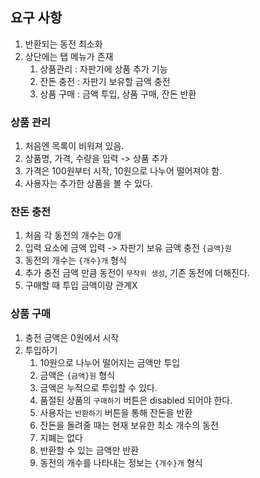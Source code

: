 ## 요구 사항

1. 반환되는 동전 최소화
2. 상단에는 탭 메뉴가 존재
   1. 상품관리 : 자판기에 상품 추가 기능
   2. 잔돈 충전 : 자판기 보유할 금액 충전
   3. 상품 구매 : 금액 투입, 상품 구매, 잔돈 반환

### 상품 관리

1. 처음엔 목록이 비워져 있음.
2. 상품명, 가격, 수량을 입력 -> 상품 추가
3. 가격은 100원부터 시작, 10원으로 나누어 떨어져야 함.
4. 사용자는 추가한 상품을 볼 수 있다.

### 잔돈 충전

1. 처음 각 동전의 개수는 0개
2. 입력 요소에 금액 입력 -> 자판기 보유 금액 충전 `{금액}원`
3. 동전의 개수는 `{개수}개` 형식
4. 추가 충전 금액 만큼 동전이 `무작위 생성`, 기존 동전에 더해진다.
5. 구매할 때 투입 금액이랑 관계X

### 상품 구매

1. 충전 금액은 0원에서 시작
2. 투입하기
   1. 10원으로 나누어 떨어지는 금액만 투입
   2. 금액은 `{금액}원` 형식
   3. 금액은 누적으로 투입할 수 있다.
   4. 품절된 상품의 `구매하기` 버튼은 disabled 되어야 한다.
   5. 사용자는 `반환하기` 버튼을 통해 잔돈을 반환
   6. 잔돈을 돌려줄 때는 현재 보유한 최소 개수의 동전
   7. 지폐는 없다
   8. 반환할 수 있는 금액만 반환
   9. 동전의 개수를 나타내는 정보는 `{개수}개` 형식
